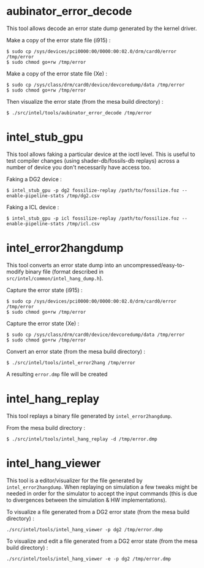 # aubinator_error_decode

This tool allows decode an error state dump generated by the kernel
driver.

Make a copy of the error state file (i915) :
```
$ sudo cp /sys/devices/pci0000:00/0000:00:02.0/drm/card0/error /tmp/error
$ sudo chmod go+rw /tmp/error
```

Make a copy of the error state file (Xe) :
```
$ sudo cp /sys/class/drm/card0/device/devcoredump/data /tmp/error
$ sudo chmod go+rw /tmp/error
```

Then visualize the error state (from the mesa build directory) :
```
$ ./src/intel/tools/aubinator_error_decode /tmp/error
```

# intel_stub_gpu

This tool allows faking a particular device at the ioctl level. This
is useful to test compiler changes (using shader-db/fossils-db
replays) across a number of device you don't necessarily have access
too.

Faking a DG2 device :
```
$ intel_stub_gpu -p dg2 fossilize-replay /path/to/fossilize.foz --enable-pipeline-stats /tmp/dg2.csv
```

Faking a ICL device :
```
$ intel_stub_gpu -p icl fossilize-replay /path/to/fossilize.foz --enable-pipeline-stats /tmp/icl.csv
```

# intel_error2hangdump

This tool converts an error state dump into an
uncompressed/easy-to-modify binary file (format described in
`src/intel/common/intel_hang_dump.h`).

Capture the error state (i915) :
```
$ sudo cp /sys/devices/pci0000:00/0000:00:02.0/drm/card0/error /tmp/error
$ sudo chmod go+rw /tmp/error
```
Capture the error state (Xe) :
```
$ sudo cp /sys/class/drm/card0/device/devcoredump/data /tmp/error
$ sudo chmod go+rw /tmp/error
```

Convert an error state (from the mesa build directory) :
```
$ ./src/intel/tools/intel_error2hang /tmp/error
```

A resulting `error.dmp` file will be created

# intel_hang_replay

This tool replays a binary file generated by `intel_error2hangdump`.

From the mesa build directory :
```
$ ./src/intel/tools/intel_hang_replay -d /tmp/error.dmp
```

# intel_hang_viewer

This tool is a editor/visualizer for the file generated by
`intel_error2hangdump`. When replaying on simulation a few tweaks
might be needed in order for the simulator to accept the input
commands (this is due to divergences between the simulation & HW
implementations).

To visualize a file generated from a DG2 error state (from the mesa
build directory) :
```
./src/intel/tools/intel_hang_viewer -p dg2 /tmp/error.dmp
```

To visualize and edit a file generated from a DG2 error state (from the mesa
build directory) :
```
./src/intel/tools/intel_hang_viewer -e -p dg2 /tmp/error.dmp
```
